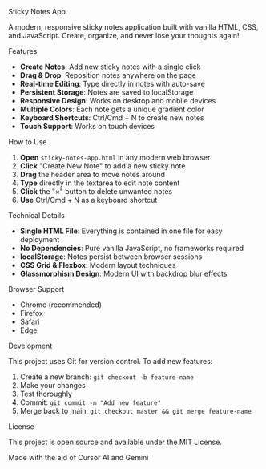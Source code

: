 Sticky Notes App

A modern, responsive sticky notes application built with vanilla HTML, CSS, and JavaScript. Create, organize, and never lose your thoughts again!

Features

- **Create Notes**: Add new sticky notes with a single click
- **Drag & Drop**: Reposition notes anywhere on the page
- **Real-time Editing**: Type directly in notes with auto-save
- **Persistent Storage**: Notes are saved to localStorage
- **Responsive Design**: Works on desktop and mobile devices
- **Multiple Colors**: Each note gets a unique gradient color
- **Keyboard Shortcuts**: Ctrl/Cmd + N to create new notes
- **Touch Support**: Works on touch devices

How to Use

1. **Open** `sticky-notes-app.html` in any modern web browser
2. **Click** "Create New Note" to add a new sticky note
3. **Drag** the header area to move notes around
4. **Type** directly in the textarea to edit note content
5. **Click** the "×" button to delete unwanted notes
6. **Use** Ctrl/Cmd + N as a keyboard shortcut

Technical Details

- **Single HTML File**: Everything is contained in one file for easy deployment
- **No Dependencies**: Pure vanilla JavaScript, no frameworks required
- **localStorage**: Notes persist between browser sessions
- **CSS Grid & Flexbox**: Modern layout techniques
- **Glassmorphism Design**: Modern UI with backdrop blur effects

Browser Support

- Chrome (recommended)
- Firefox
- Safari
- Edge

Development

This project uses Git for version control. To add new features:

1. Create a new branch: `git checkout -b feature-name`
2. Make your changes
3. Test thoroughly
4. Commit: `git commit -m "Add new feature"`
5. Merge back to main: `git checkout master && git merge feature-name`

License

This project is open source and available under the MIT License.

Made with the aid of Cursor AI and Gemini
